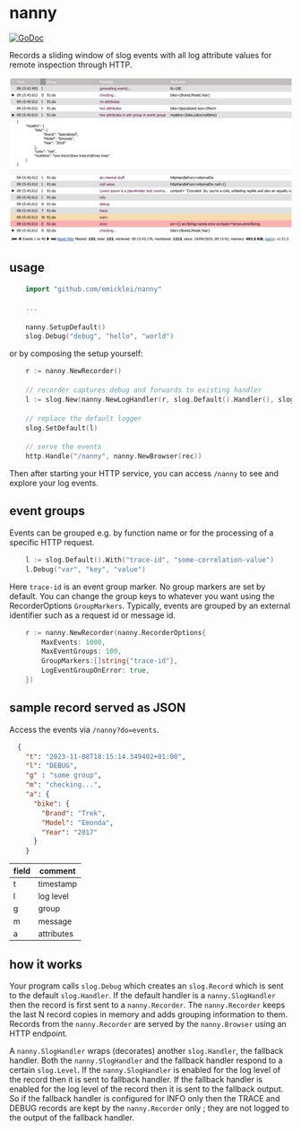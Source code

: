 # nanny

[![GoDoc](https://pkg.go.dev/badge/github.com/emicklei/nanny)](https://pkg.go.dev/github.com/emicklei/nanny)

Records a sliding window of slog events with all log attribute values for remote inspection through HTTP.

![browser snapshot](./examples/screenshot.png "Example events")

## usage

```go
	import "github.com/emicklei/nanny"

	...

	nanny.SetupDefault()
	slog.Debug("debug", "hello", "world")
```

or by composing the setup yourself:


```go
	r := nanny.NewRecorder()

	// recorder captures debug and forwards to existing handler
	l := slog.New(nanny.NewLogHandler(r, slog.Default().Handler(), slog.LevelDebug)) // or nanny.LevelTrace
	
	// replace the default logger
	slog.SetDefault(l)

	// serve the events
	http.Handle("/nanny", nanny.NewBrowser(rec))
```

Then after starting your HTTP service, you can access `/nanny` to see and explore your log events.
 

## event groups

Events can be grouped e.g. by function name or for the processing of a specific HTTP request.

```go
	l := slog.Default().With("trace-id", "some-correlation-value")
	l.Debug("var", "key", "value")
```

Here `trace-id` is an event group marker.
No group markers are set by default.
You can change the group keys to whatever you want using the RecorderOptions `GroupMarkers`.
Typically, events are grouped by an external identifier such as a request id or message id.

```go
	r := nanny.NewRecorder(nanny.RecorderOptions{
		MaxEvents: 1000,
		MaxEventGroups: 100,
		GroupMarkers:[]string{"trace-id"},
		LogEventGroupOnError: true,
	})
```
 
## sample record served as JSON

Access the events via `/nanny?do=events`.

```json
  {
    "t": "2023-11-08T18:15:14.349402+01:00",
    "l": "DEBUG",
    "g" : "some group", 
    "m": "checking...", 
    "a": {
      "bike": {
		"Brand": "Trek",
      	"Model": "Emonda",
      	"Year": "2017"
	  }
    }
```
|field|comment|
|-|-|
|t|timestamp|
|l|log level|
|g|group|
|m|message|  
|a|attributes|

## how it works

Your program calls `slog.Debug` which creates an `slog.Record` which is sent to the default `slog.Handler`.
If the default handler is a `nanny.SlogHandler` then the record is first sent to a `nanny.Recorder`.
The `nanny.Recorder` keeps the last N record copies in memory and adds grouping information to them.
Records from the `nanny.Recorder` are served by the `nanny.Browser` using an HTTP endpoint.

A `nanny.SlogHandler` wraps (decorates) another `slog.Handler`, the fallback handler.
Both the `nanny.SlogHandler` and the fallback handler respond to a certain `slog.Level`.
If the `nanny.SlogHandler` is enabled for the log level of the record then it is sent to fallback handler.
If the fallback handler is enabled for the log level of the record then it is sent to the fallback output.
So if the fallback handler is configured for INFO only then the TRACE and DEBUG records are kept by the `nanny.Recorder` only ; they are not logged to the output of the fallback handler.
